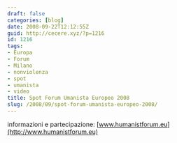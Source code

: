 ```yaml
---
draft: false
categories: [blog]
date: 2008-09-22T12:12:55Z
guid: http://cecere.xyz/?p=1216
id: 1216
tags:
- Europa
- Forum
- Milano
- nonviolenza
- spot
- umanista
- video
title: Spot Forum Umanista Europeo 2008
slug: /2008/09/spot-forum-umanista-europeo-2008/
---
```


informazioni e partecipazione: [www.humanistforum.eu](http://www.humanistforum.eu)